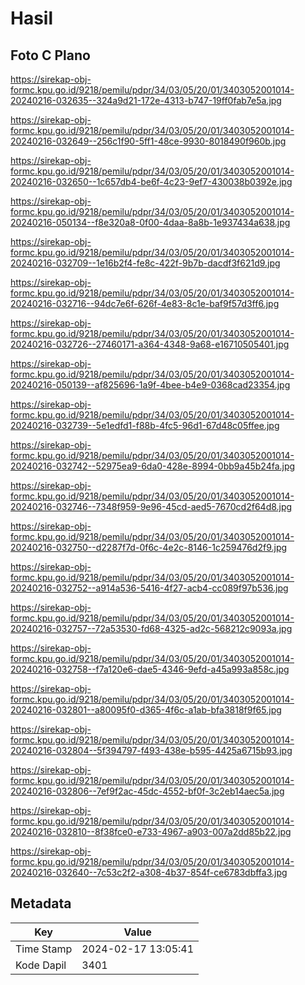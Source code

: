 # Hasil

## Foto C Plano

https://sirekap-obj-formc.kpu.go.id/9218/pemilu/pdpr/34/03/05/20/01/3403052001014-20240216-032635--324a9d21-172e-4313-b747-19ff0fab7e5a.jpg

https://sirekap-obj-formc.kpu.go.id/9218/pemilu/pdpr/34/03/05/20/01/3403052001014-20240216-032649--256c1f90-5ff1-48ce-9930-8018490f960b.jpg

https://sirekap-obj-formc.kpu.go.id/9218/pemilu/pdpr/34/03/05/20/01/3403052001014-20240216-032650--1c657db4-be6f-4c23-9ef7-430038b0392e.jpg

https://sirekap-obj-formc.kpu.go.id/9218/pemilu/pdpr/34/03/05/20/01/3403052001014-20240216-050134--f8e320a8-0f00-4daa-8a8b-1e937434a638.jpg

https://sirekap-obj-formc.kpu.go.id/9218/pemilu/pdpr/34/03/05/20/01/3403052001014-20240216-032709--1e16b2f4-fe8c-422f-9b7b-dacdf3f621d9.jpg

https://sirekap-obj-formc.kpu.go.id/9218/pemilu/pdpr/34/03/05/20/01/3403052001014-20240216-032716--94dc7e6f-626f-4e83-8c1e-baf9f57d3ff6.jpg

https://sirekap-obj-formc.kpu.go.id/9218/pemilu/pdpr/34/03/05/20/01/3403052001014-20240216-032726--27460171-a364-4348-9a68-e16710505401.jpg

https://sirekap-obj-formc.kpu.go.id/9218/pemilu/pdpr/34/03/05/20/01/3403052001014-20240216-050139--af825696-1a9f-4bee-b4e9-0368cad23354.jpg

https://sirekap-obj-formc.kpu.go.id/9218/pemilu/pdpr/34/03/05/20/01/3403052001014-20240216-032739--5e1edfd1-f88b-4fc5-96d1-67d48c05ffee.jpg

https://sirekap-obj-formc.kpu.go.id/9218/pemilu/pdpr/34/03/05/20/01/3403052001014-20240216-032742--52975ea9-6da0-428e-8994-0bb9a45b24fa.jpg

https://sirekap-obj-formc.kpu.go.id/9218/pemilu/pdpr/34/03/05/20/01/3403052001014-20240216-032746--7348f959-9e96-45cd-aed5-7670cd2f64d8.jpg

https://sirekap-obj-formc.kpu.go.id/9218/pemilu/pdpr/34/03/05/20/01/3403052001014-20240216-032750--d2287f7d-0f6c-4e2c-8146-1c259476d2f9.jpg

https://sirekap-obj-formc.kpu.go.id/9218/pemilu/pdpr/34/03/05/20/01/3403052001014-20240216-032752--a914a536-5416-4f27-acb4-cc089f97b536.jpg

https://sirekap-obj-formc.kpu.go.id/9218/pemilu/pdpr/34/03/05/20/01/3403052001014-20240216-032757--72a53530-fd68-4325-ad2c-568212c9093a.jpg

https://sirekap-obj-formc.kpu.go.id/9218/pemilu/pdpr/34/03/05/20/01/3403052001014-20240216-032758--f7a120e6-dae5-4346-9efd-a45a993a858c.jpg

https://sirekap-obj-formc.kpu.go.id/9218/pemilu/pdpr/34/03/05/20/01/3403052001014-20240216-032801--a80095f0-d365-4f6c-a1ab-bfa3818f9f65.jpg

https://sirekap-obj-formc.kpu.go.id/9218/pemilu/pdpr/34/03/05/20/01/3403052001014-20240216-032804--5f394797-f493-438e-b595-4425a6715b93.jpg

https://sirekap-obj-formc.kpu.go.id/9218/pemilu/pdpr/34/03/05/20/01/3403052001014-20240216-032806--7ef9f2ac-45dc-4552-bf0f-3c2eb14aec5a.jpg

https://sirekap-obj-formc.kpu.go.id/9218/pemilu/pdpr/34/03/05/20/01/3403052001014-20240216-032810--8f38fce0-e733-4967-a903-007a2dd85b22.jpg

https://sirekap-obj-formc.kpu.go.id/9218/pemilu/pdpr/34/03/05/20/01/3403052001014-20240216-032640--7c53c2f2-a308-4b37-854f-ce6783dbffa3.jpg


## Metadata

| Key        | Value               |
| ---------- | ------------------- |
| Time Stamp | 2024-02-17 13:05:41 |
| Kode Dapil | 3401                |




